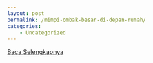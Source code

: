 ```yaml
---
layout: post
permalink: /mimpi-ombak-besar-di-depan-rumah/
categories:
    - Uncategorized
---
```


[Baca Selengkapnya](/07)